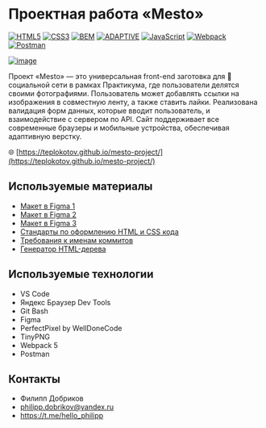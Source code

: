 # **Проектная работа «Mesto»**

[![HTML5](https://img.shields.io/badge/html5-%23E34F26.svg?style=for-the-badge&logo=html5&logoColor=white)](https://developer.mozilla.org/en-US/docs/Web/HTML)
[![CSS3](https://img.shields.io/badge/css3-%231572B6.svg?style=for-the-badge&logo=css3&logoColor=white)](https://developer.mozilla.org/en-US/docs/Web/CSS)
[![BEM](https://img.shields.io/badge/bem-%23323330.svg?style=for-the-badge&logo=bem&logoColor=white)](https://developer.mozilla.org/en-US/docs/Web/CSS)
[![ADAPTIVE](https://img.shields.io/badge/ADAPTIVE-%23593d88.svg?style=for-the-badge&logoColor=white)](https://developer.mozilla.org/en-US/docs/Web/CSS)
[![JavaScript](https://img.shields.io/badge/javascript-%23323330.svg?style=for-the-badge&logo=javascript&logoColor=%23F7DF1E)](https://developer.mozilla.org/en-US/docs/Web/JavaScript)
[![Webpack](https://img.shields.io/badge/webpack-2b3a42.svg?style=for-the-badge&logo=webpack&logoColor=84c7e8)](https://webpack.js.org/)
[![Postman](https://img.shields.io/badge/Postman-FF6C37?style=for-the-badge&logo=postman&logoColor=white)](https://www.postman.com/)

[![image](https://github.com/teplokotov/mesto-project/assets/118915923/f7df16bc-d0c0-4194-a69d-17ffeefa56ca)](https://teplokotov.github.io/mesto-project/)

Проект «Mesto» — это универсальная front-end заготовка для 📱 социальной сети в рамках Практикума, где пользователи делятся своими фотографиями. Пользователь может добавлять ссылки на изображения в совместную ленту, а также ставить лайки. Реализована валидация форм данных, которые вводит пользователь, и взаимодействие с сервером по API. Сайт поддерживает все современные браузеры и мобильные устройства, обеспечивая адаптивную верстку.

🌐 [https://teplokotov.github.io/mesto-project/](https://teplokotov.github.io/mesto-project/)

## Используемые материалы
- [Макет в Figma 1](https://www.figma.com/file/kRVLKwYG3d1HGLvh7JFWRT/JavaScript.-Sprint-6?node-id=0%3A1)
- [Макет в Figma 2](https://www.figma.com/file/bjyvbKKJN2naO0ucURl2Z0/JavaScript.-Sprint-5?node-id=0%3A1)
- [Макет в Figma 3](https://www.figma.com/file/2cn9N9jSkmxD84oJik7xL7/JavaScript.-Sprint-4?node-id=0%3A1&t=s91hFe4o7KplceAs-0)
- [Стандарты по оформлению HTML и CSS кода](https://code.s3.yandex.net/web-developer/static/design-rules/index.html)
- [Требования к именам коммитов](https://docs.rs.school/#/git-convention)
- [Генератор HTML-дерева](https://yoksel.github.io/html-tree/)
## Используемые технологии
- VS Code
- Яндекс Браузер Dev Tools
- Git Bash
- Figma
- PerfectPixel by WellDoneCode
- TinyPNG
- Webpack 5
- Postman
## Контакты
- Филипп Добриков
- philipp.dobrikov@yandex.ru
- https://t.me/hello_philipp

